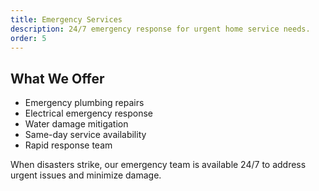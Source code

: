 ```yaml
---
title: Emergency Services
description: 24/7 emergency response for urgent home service needs.
order: 5
---
```


## What We Offer

- Emergency plumbing repairs
- Electrical emergency response
- Water damage mitigation
- Same-day service availability
- Rapid response team

When disasters strike, our emergency team is available 24/7 to address urgent issues and minimize damage.
